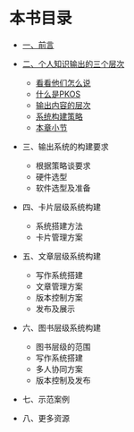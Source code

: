 # 本书目录

- [一、前言](01_preface.md)

- [二、个人知识输出的三个层次](2_system_principle/README.md)
    - [看看他们怎么说](2_system_principle/benifit.md)
    - [什么是PKOS](2_system_principle/definition.md) 
    - [输出内容的层次](2_system_principle/content_level.md)
    - [系统构建策略](2_system_principle/strategy_of_system_buildup.md)
    - [本章小节](2_system_principle/section_summary.md)
- 三、输出系统的构建要求
    - 根据策略谈要求
    - 硬件选型
    - 软件选型及准备
- 四、卡片层级系统构建
    - 系统搭建方法
    - 卡片管理方案
- 五、文章层级系统构建
	- 写作系统搭建
	- 文章管理方案
	- 版本控制方案
	- 发布及展示
- 六、图书层级系统构建
	- 图书层级的范围
	- 写作系统搭建
	- 多人协同方案
	- 版本控制及发布
- 七、示范案例
- 八、更多资源
